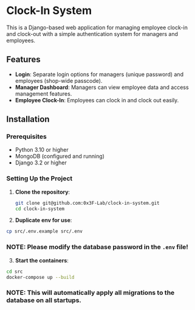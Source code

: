 # Clock-In System

This is a Django-based web application for managing employee clock-in and clock-out with a simple authentication system for managers and employees.

## Features

- **Login**: Separate login options for managers (unique password) and employees (shop-wide passcode).
- **Manager Dashboard**: Managers can view employee data and access management features.
- **Employee Clock-In**: Employees can clock in and clock out easily.

## Installation

### Prerequisites

- Python 3.10 or higher
- MongoDB (configured and running)
- Django 3.2 or higher

### Setting Up the Project

1. **Clone the repository**:
   ```bash
   git clone git@github.com:0x3F-Lab/clock-in-system.git
   cd clock-in-system

2. **Duplicate env for use**:
  ```bash
  cp src/.env.example src/.env
  ```
  ### **NOTE:** Please modify the database password in the `.env` file!

3. **Start the containers**:
  ```bash
  cd src
  docker-compose up --build
  ```

  ### **NOTE:** This will automatically apply all migrations to the database on all startups.


